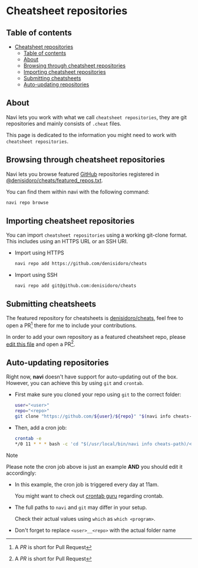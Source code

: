 # Cheatsheet repositories

## Table of contents

<!-- TOC -->
* [Cheatsheet repositories](#cheatsheet-repositories)
  * [Table of contents](#table-of-contents)
  * [About](#about)
  * [Browsing through cheatsheet repositories](#browsing-through-cheatsheet-repositories)
  * [Importing cheatsheet repositories](#importing-cheatsheet-repositories)
  * [Submitting cheatsheets](#submitting-cheatsheets)
  * [Auto-updating repositories](#auto-updating-repositories)
<!-- TOC -->

## About

Navi lets you work with what we call `cheatsheet repositories`, they are git repositories
and mainly consists of `.cheat` files.

This page is dedicated to the information you might need to work with `cheatsheet repositories`.

## Browsing through cheatsheet repositories

Navi lets you browse featured [GitHub](https://github.com) repositories registered in [@denisidoro/cheats/featured_repos.txt](https://github.com/denisidoro/cheats/blob/master/featured_repos.txt).

You can find them within navi with the following command:

```sh
navi repo browse
```

## Importing cheatsheet repositories

You can import `cheatsheet repositories` using a working git-clone format.\
This includes using an HTTPS URL or an SSH URI.

- Import using HTTPS

    ```sh
    navi repo add https://github.com/denisidoro/cheats
    ```

- Import using SSH

    ```shell
    navi repo add git@github.com:denisidoro/cheats
    ```

## Submitting cheatsheets

The featured repository for cheatsheets is [denisidoro/cheats](https://github.com/denisidoro/cheats),
feel free to open a PR[^1] there for me to include your contributions.

In order to add your own repository as a featured cheatsheet repo, please [edit this file](https://github.com/denisidoro/cheats/edit/master/featured_repos.txt) and open a PR[^1].

## Auto-updating repositories

Right now, **navi** doesn't have support for auto-updating out of the box.
However, you can achieve this by using `git` and `crontab`.

- First make sure you cloned your repo using `git` to the correct folder:

  ```sh
  user="<user>"
  repo="<repo>"
  git clone "https://github.com/${user}/${repo}" "$(navi info cheats-path)/${user}__${repo}"
  ```

- Then, add a cron job:

  ```sh
  crontab -e
  */0 11 * * * bash -c 'cd "$(/usr/local/bin/navi info cheats-path)/<user>__<repo>" && /usr/local/bin/git pull -q origin master'
  ```

> [!NOTE]
> Please note the cron job above is just an example **AND** you should edit it accordingly:
>
>- In this example, the cron job is triggered every day at 11am.
>  
>    You might want to check out [crontab guru](https://crontab.guru/) regarding crontab.
>
>- The full paths to `navi` and `git` may differ in your setup.
>
>    Check their actual values using `which` as `which <program>`.
>
>- Don't forget to replace `<user>__<repo>` with the actual folder name

[^1]: A *PR* is short for Pull Request
